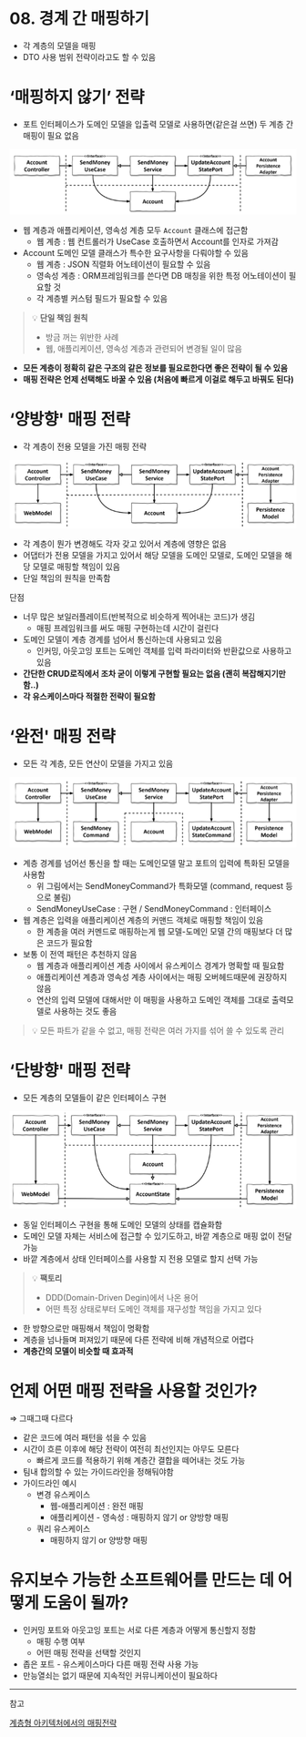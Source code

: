 # 08. 경계 간 매핑하기

- 각 계층의 모델을 매핑
- DTO 사용 범위 전략이라고도 할 수 있음

# ‘매핑하지 않기’ 전략

- 포트 인터페이스가 도메인 모델을 입출력 모델로 사용하면(같은걸 쓰면) 두 계층 간 매핑이 필요 없음

![Untitled](/images/chapter8/Untitled.png)

- 웹 계층과 애플리케이션, 영속성 계층 모두 `Account` 클래스에 접근함
    - 웹 계층 : 웹 컨트롤러가 UseCase 호출하면서 Account를 인자로 가져감
- Account 도메인 모델 클래스가 특수한 요구사항을 다뤄야할 수 있음
    - 웹 계층 : JSON 직렬화 어노테이션이 필요할 수 있음
    - 영속성 계층 : ORM프레임워크를 쓴다면 DB 매칭을 위한 특정 어노테이션이 필요할 것
    - 각 계층별 커스텀 필드가 필요할 수 있음


>💡 **단일 책임 원칙**
>- 방금 꺼는 위반한 사례
>- 웹, 애플리케이션, 영속성 계층과 관련되어 변경될 일이 많음
>

- **모든 계층이 정확히 같은 구조의 같은 정보를 필요로한다면 좋은 전략이 될 수 있음**
- **매핑 전략은 언제 선택해도 바꿀 수 있음 (처음에 빠르게 이걸로 해두고 바꿔도 된다)**

# ‘양방향' 매핑 전략

- 각 계층이 전용 모델을 가진 매핑 전략

![Untitled](/images/chapter8/Untitled%201.png)

- 각 계층이 뭔가 변경해도 각자 갖고 있어서 계층에 영향은 없음
- 어댑터가 전용 모델을 가지고 있어서 해당 모델을 도메인 모델로, 도메인 모델을 해당 모델로 매핑할 책임이 있음
- 단일 책임의 원칙을 만족함

단점

- 너무 많은 보일러플레이트(반복적으로 비슷하게 찍어내는 코드)가 생김
    - 매핑 프레임워크를 써도 매핑 구현하는데 시간이 걸린다
- 도메인 모델이 계층 경계를 넘어서 통신하는데 사용되고 있음
    - 인커밍, 아웃고잉 포트는 도메인 객체를 입력 파라미터와 반환값으로 사용하고있음
- **간단한 CRUD로직에서 조차 굳이 이렇게 구현할 필요는 없음 (괜히 복잡해지기만 함..)**
- **각 유스케이스마다 적절한 전략이 필요함**

# ‘완전' 매핑 전략

- 모든 각 계층, 모든 연산이 모델을 가지고 있음

![Untitled](/images/chapter8/Untitled%202.png)

- 계층 경계를 넘어선 통신을 할 때는 도메인모델 말고 포트의 입력에 특화된 모델을 사용함
    - 위 그림에서는 SendMoneyCommand가 특화모델 (command, request 등으로 불림)
    - SendMoneyUseCase : 구현 / SendMoneyCommand : 인터페이스
- 웹 계층은 입력을 애플리케이션 계층의 커맨드 객체로 매핑할 책임이 있음
    - 한 계층을 여러 커멘드로 매핑하는게 웹 모델-도메인 모델 간의 매핑보다 더 많은 코드가 필요함
- 보통 이 전역 패턴은 추천하지 않음
    - 웹 계층과 애플리케이션 계층 사이에서 유스케이스 경계가 명확할 때 필요함
    - 애플리케이션 계층과 영속성 계층 사이에서는 매핑 오버헤드때문에 권장하지 않음
    - 연산의 입력 모델에 대해서만 이 매핑을 사용하고 도메인 객체를 그대로 출력모델로 사용하는 것도 좋음


>💡 모든 파트가 같을 수 없고, 매핑 전략은 여러 가지를 섞어 쓸 수 있도록 관리
>

# ‘단방향' 매핑 전략

- 모든 계층의 모델들이 같은 인터페이스 구현

![Untitled](/images/chapter8/Untitled%203.png)

- 동일 인터페이스 구현을 통해 도메인 모델의 상태를 캡슐화함
- 도메인 모델 자체는 서비스에 접근할 수 있기도하고, 바깥 계층으로 매핑 없이 전달 가능
- 바깥 계층에서 상태 인터페이스를 사용할 지 전용 모델로 할지 선택 가능

>💡 **팩토리** 
>- DDD(Domain-Driven Degin)에서 나온 용어
>- 어떤 특정 상태로부터 도메인 객체를 재구성할 책임을 가지고 있다
>

- 한 방향으로만 매핑해서 책임이 명확함
- 계층을 넘나들며 퍼져있기 때문에 다른 전략에 비해 개념적으로 어렵다
- **계층간의 모델이 비슷할 때 효과적**

# 언제 어떤 매핑 전략을 사용할 것인가?

⇒ 그때그때 다르다

- 같은 코드에 여러 패턴을 섞을 수 있음
- 시간이 흐른 이후에 해당 전략이 여전히 최선인지는 아무도 모른다
    - 빠르게 코드를 적용하기 위해 계층간 결합을 떼어내는 것도 가능
- 팀내 합의할 수 있는 가이드라인을 정해둬야함
- 가이드라인 예시
    - 변경 유스케이스
        - 웹-애플리케이션 : 완전 매핑
        - 애플리케이션 - 영속성 : 매핑하지 않기 or 양방향 매핑
    - 쿼리 유스케이스
        - 매핑하지 않기 or 양방향 매핑

# 유지보수 가능한 소프트웨어를 만드는 데 어떻게 도움이 될까?

- 인커밍 포트와 아웃고잉 포트는 서로 다른 계층과 어떻게 통신할지 정함
    - 매핑 수행 여부
    - 어떤 매핑 전략을 선택할 것인지
- 좁은 포트 - 유스케이스마다 다른 매핑 전략 사용 가능
- 만능열쇠는 없기 때문에 지속적인 커뮤니케이션이 필요하다

---

참고

[계층형 아키텍처에서의 매핑전략](https://intrepidgeeks.com/tutorial/dto-availability-and-mapping-strategy)